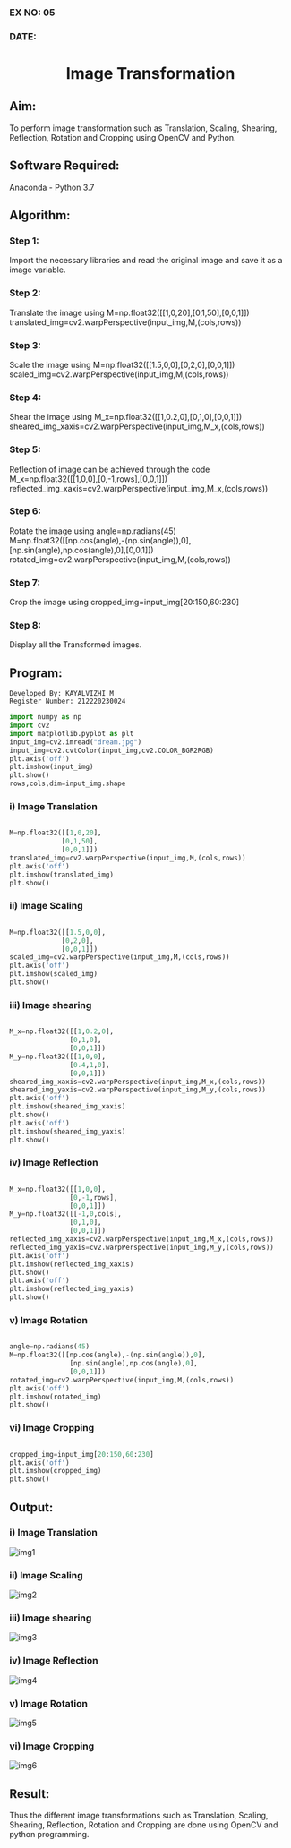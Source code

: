 ### EX NO: 05
### DATE:
# <p align="center">Image Transformation</p>
## Aim:
To perform image transformation such as Translation, Scaling, Shearing, Reflection, Rotation and Cropping using OpenCV and Python.

## Software Required:
Anaconda - Python 3.7

## Algorithm:
### Step 1:

Import the necessary libraries and read the original image and save it as a image variable.

### Step 2:

Translate the image using M=np.float32([[1,0,20],[0,1,50],[0,0,1]]) translated_img=cv2.warpPerspective(input_img,M,(cols,rows))

### Step 3:

Scale the image using M=np.float32([[1.5,0,0],[0,2,0],[0,0,1]]) scaled_img=cv2.warpPerspective(input_img,M,(cols,rows))

### Step 4:

Shear the image using M_x=np.float32([[1,0.2,0],[0,1,0],[0,0,1]]) sheared_img_xaxis=cv2.warpPerspective(input_img,M_x,(cols,rows))

### Step 5:

Reflection of image can be achieved through the code M_x=np.float32([[1,0,0],[0,-1,rows],[0,0,1]]) reflected_img_xaxis=cv2.warpPerspective(input_img,M_x,(cols,rows))

### Step 6:

Rotate the image using angle=np.radians(45) M=np.float32([[np.cos(angle),-(np.sin(angle)),0],[np.sin(angle),np.cos(angle),0],[0,0,1]]) rotated_img=cv2.warpPerspective(input_img,M,(cols,rows))

### Step 7:

Crop the image using cropped_img=input_img[20:150,60:230]

### Step 8:

Display all the Transformed images.

## Program:
```
Developed By: KAYALVIZHI M
Register Number: 212220230024
```
```python
import numpy as np
import cv2
import matplotlib.pyplot as plt
input_img=cv2.imread("dream.jpg")
input_img=cv2.cvtColor(input_img,cv2.COLOR_BGR2RGB)
plt.axis('off')
plt.imshow(input_img)
plt.show()
rows,cols,dim=input_img.shape
```
### i) Image Translation
```python

M=np.float32([[1,0,20],
             [0,1,50],
             [0,0,1]])
translated_img=cv2.warpPerspective(input_img,M,(cols,rows))
plt.axis('off')
plt.imshow(translated_img)
plt.show()

```
### ii) Image Scaling
```python

M=np.float32([[1.5,0,0],
             [0,2,0],
             [0,0,1]])
scaled_img=cv2.warpPerspective(input_img,M,(cols,rows))
plt.axis('off')
plt.imshow(scaled_img)
plt.show()

```
### iii) Image shearing
```python

M_x=np.float32([[1,0.2,0],
               [0,1,0],
               [0,0,1]])
M_y=np.float32([[1,0,0],
               [0.4,1,0],
               [0,0,1]])
sheared_img_xaxis=cv2.warpPerspective(input_img,M_x,(cols,rows))
sheared_img_yaxis=cv2.warpPerspective(input_img,M_y,(cols,rows))
plt.axis('off')
plt.imshow(sheared_img_xaxis)
plt.show()
plt.axis('off')
plt.imshow(sheared_img_yaxis)
plt.show()

```
### iv) Image Reflection
```python

M_x=np.float32([[1,0,0],
               [0,-1,rows],
               [0,0,1]])
M_y=np.float32([[-1,0,cols],
               [0,1,0],
               [0,0,1]])
reflected_img_xaxis=cv2.warpPerspective(input_img,M_x,(cols,rows))
reflected_img_yaxis=cv2.warpPerspective(input_img,M_y,(cols,rows))
plt.axis('off')
plt.imshow(reflected_img_xaxis)
plt.show()
plt.axis('off')
plt.imshow(reflected_img_yaxis)
plt.show()

```
### v) Image Rotation
```python

angle=np.radians(45)
M=np.float32([[np.cos(angle),-(np.sin(angle)),0],
               [np.sin(angle),np.cos(angle),0],
               [0,0,1]])
rotated_img=cv2.warpPerspective(input_img,M,(cols,rows))
plt.axis('off')
plt.imshow(rotated_img)
plt.show()

```
### vi) Image Cropping
```python

cropped_img=input_img[20:150,60:230]
plt.axis('off')
plt.imshow(cropped_img)
plt.show()

```
## Output:
### i) Image Translation

![img1](https://user-images.githubusercontent.com/75413726/166099042-397e5c32-59af-445f-aac7-1fa4c69a5d9c.jpg)

### ii) Image Scaling

![img2](https://user-images.githubusercontent.com/75413726/166099051-2591ac97-604a-451b-bf47-794be6bb333b.jpg)


### iii) Image shearing

![img3](https://user-images.githubusercontent.com/75413726/166099061-2b2faf6f-20b4-4ed7-8ee8-948960723114.jpg)


### iv) Image Reflection

![img4](https://user-images.githubusercontent.com/75413726/166099072-74893a1a-d2f9-4e41-874f-add881a46770.jpg)



### v) Image Rotation

![img5](https://user-images.githubusercontent.com/75413726/166099080-834f2237-3898-4726-b409-142e825db30b.jpg)



### vi) Image Cropping

![img6](https://user-images.githubusercontent.com/75413726/166099084-d590089f-ad16-4122-ae1b-27e7202880bd.jpg)

## Result: 

Thus the different image transformations such as Translation, Scaling, Shearing, Reflection, Rotation and Cropping are done using OpenCV and python programming.
